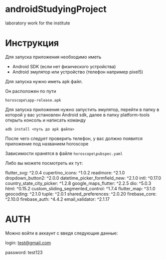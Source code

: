 # androidStudyingProject
laboratory work for the institute

# Инструкция 

Для запуска приложения необходимо иметь

- Android SDK (если нет физического устройства)
- Android эмулятор или устройство (телефон например pixel5)


Для запуска нужно иметь apk файл.

Он расположен по пути

```horoscope\app-release.apk```

Для запуска приложения нужно запустить эмулятор, перейти в папку в которой у вас установлен Android sdk, далее в папку platform-tools открыть консоль и написать команду
```
adb install <путь до apk файла>
```

После чего следует проверить телефон, у вас должно появится приложение под названием horoscope

Зависимости хранятся в файле 
```horoscope\pubspec.yaml```

Либо вы можете посмотреть их тут:

  flutter_svg: ^2.0.4
  cupertino_icons: ^1.0.2
  readmore: ^2.1.0
  dropdown_button2: ^2.0.0
  datetime_picker_formfield_new: ^2.1.0
  intl: ^0.17.0
  country_state_city_picker: ^1.2.8
  google_maps_flutter: ^2.2.5
  dio: ^5.0.3
  html: ^0.15.2
  custom_sliding_segmented_control: ^1.7.4
  flutter_map: ^3.1.0
  geocoding: ^2.1.0
  tuple: ^2.0.1
  shared_preferences: ^2.0.20
  firebase_core: ^2.10.0
  firebase_auth: ^4.4.2
  email_validator: ^2.1.17

# AUTH
Можно войти в аккаунт с введя следующие данные:

login: test@gmail.com

password: test123

